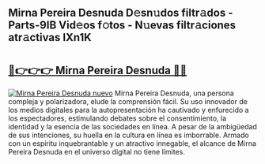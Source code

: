 ## Mirna Pereira Desnuda D𝚎sn𝚞dos filtr𝚊dos - Parts-9IB Vid𝚎os f𝚘tos - N𝚞evas filtr𝚊ciones atr𝚊ctivas IXn1K

# <h2><a href="http://mb4u67.tromn.icu/?c=Mirna+Pereira+Desnuda">🔗👉👉👉 Mirna Pereira Desnuda 🔗🔗</a></h2>

[![Mirna Pereira Desnuda nuevo](https://i.imgur.com/pEAQMta.gif)](http://mb4u67.tromn.icu/?c=Mirna+Pereira+Desnuda)
Mirna Pereira Desnuda, una persona compleja y polarizadora, elude la comprensión fácil. Su uso innovador de los medios digitales para la autopresentación ha cautivado y enfurecido a los espectadores, estimulando debates sobre el consentimiento, la identidad y la esencia de las sociedades en línea. A pesar de la ambigüedad de sus intenciones, su huella en la cultura en línea es imborrable. Armado con un espíritu inquebrantable y un atractivo innegable, el alcance de Mirna Pereira Desnuda en el universo digital no tiene límites.
